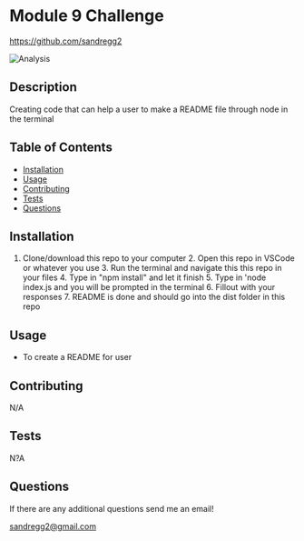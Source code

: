 # Module 9 Challenge

https://github.com/sandregg2
 
![Analysis](https://img.shields.io/github/languages/top/sandregg2\/README-GH-Generator)
## Description
Creating code that can help a user to make a README file through node in the terminal

## Table of Contents
* [Installation](#installation)
* [Usage](#usage)
* [Contributing](#contributing)
* [Tests](#tests)
* [Questions](#questions)

## Installation
1. Clone/download this repo to your computer 2. Open this repo in VSCode or whatever you use 3. Run the terminal and navigate this this repo in your files 4. Type in "npm install" and let it finish 5. Type in 'node index.js and you will be prompted in the terminal 6. Fillout with your responses 7. README is done and should go into the dist folder in this repo

## Usage
- To create a README for user   

## Contributing
N/A

## Tests
N?A

## Questions
If there are any additional questions send me an email! 

sandregg2@gmail.com
